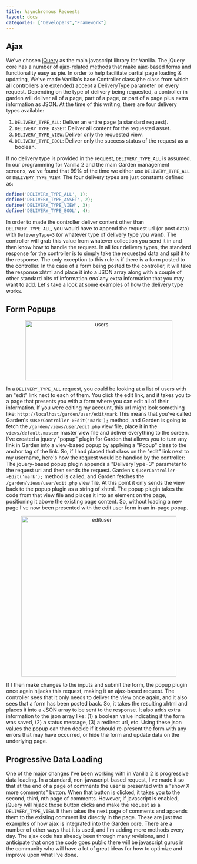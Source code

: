```yaml
---
title: Asynchronous Requests
layout: docs
categories: ["Developers","Framework"]
---
```


## Ajax

We've chosen [jQuery](http://jquery.com) as the main javascript library for Vanilla. The jQuery core has a number of [ajax-related methods](http://docs.jquery.com/Ajax) that make ajax-based forms and functionality easy as pie. In order to help facilitate partial page loading &amp; updating, We've made Vanilla's base Controller class (the class from which all controllers are extended) accept a DeliveryType parameter on every request. Depending on the type of delivery being requested, a controller in garden will deliver all of a page, part of a page, or part of a page plus extra information as JSON. At the time of this writing, there are four delivery types available:

1. `DELIVERY_TYPE_ALL`: Deliver an entire page (a standard request).
2. `DELIVERY_TYPE_ASSET`: Deliver all content for the requested asset.
3. `DELIVERY_TYPE_VIEW`: Deliver only the requested view.
4. `DELIVERY_TYPE_BOOL`: Deliver only the success status of the request as a boolean.

If no delivery type is provided in the request, `DELIVERY_TYPE_ALL` is assumed. In our programming for Vanilla 2 and the main Garden management screens, we've found that 99% of the time we either use `DELIVERY_TYPE_ALL` or `DELIVERY_TYPE_VIEW`. The four delivery types are just constants defined as:

```php
define('DELIVERY_TYPE_ALL', 1);
define('DELIVERY_TYPE_ASSET', 2);
define('DELIVERY_TYPE_VIEW', 3);
define('DELIVERY_TYPE_BOOL', 4);
```

In order to made the controller deliver content other than `DELIVERY_TYPE_ALL`, you would have to append the request url (or post data) with `DeliveryType=3` (or whatever type of delivery type you want). The controller will grab this value from whatever collection you send it in and then know how to handle the request. In all four delivery types, the standard response for the controller is to simply take the requested data and spit it to the response. The only exception to this rule is if there is a form posted to the controller. In the case of a form being posted to the controller, it will take the response xhtml and place it into a JSON array along with a couple of other standard bits of information *and* any extra information that you may want to add. Let's take a look at some examples of how the delivery type works.

## Form Popups

<center><img class="Border" title="users" src="http://markosullivan.ca/blog/wp-content/uploads/2008/12/users.gif" alt="users" width="400" height="163" /></center>

In a `DELIVERY_TYPE_ALL` request, you could be looking at a list of users with an "edit" link next to each of them. You click the edit link, and it takes you to a page that presents you with a form where you can edit all of their information. If you were editing my account, this url might look something like: `http://localhost/garden/user/edit/mark` This means that you've called Garden's `$UserController->Edit('mark');` method, and Garden is going to fetch the `/garden/views/user/edit.php` view file, place it in the `views/default.master` master view file and deliver everything to the screen. I've created a jquery "popup" plugin for Garden that allows you to turn any link in Garden into a view-based popup by applying a "Popup" class to the anchor tag of the link. So, if I had placed that class on the "edit" link next to my username, here's how the request would be handled by the controller: The jquery-based popup plugin appends a "DeliveryType=3" parameter to the request url and then sends the request. Garden's `$UserController->Edit('mark');` method is called, and Garden fetches the `/garden/views/user/edit.php` view file. At this point it only sends the view back to the popup plugin as a string of xhtml. The popup plugin takes the code from that view file and places it into an element on the page, positioning it above the existing page content. So, without loading a new page I've now been presented with the edit user form in an in-page popup.

<center><img class="Border" title="edituser" src="http://markosullivan.ca/blog/wp-content/uploads/2008/12/edituser.gif" alt="edituser" width="422" height="436" /></center>

If I then make changes to the inputs and submit the form, the popup plugin once again hijacks this request, making it an ajax-based request. The controller sees that it only needs to deliver the view once again, and it also sees that a form has been posted back. So, it takes the resulting xhtml and places it into a JSON array to be sent to the response. It also adds extra information to the json array like: (1) a boolean value indicating if the form was saved, (2) a status message, (3) a redirect url, etc. Using these json values the popup can then decide if it should re-present the form with any errors that may have occurred, or hide the form and update data on the underlying page.

## Progressive Data Loading

One of the major changes I've been working with in Vanilla 2 is progressive data loading. In a standard, non-javascript-based request, I've made it so that at the end of a page of comments the user is presented with a "show X more comments" button. When that button is clicked, it takes you to the second, third, nth page of comments. However, if javascript is enabled, jQuery will hijack those button clicks and make the request as a `DELIVERY_TYPE_VIEW`. It then takes the next page of comments and appends them to the existing comment list directly in the page. These are just two examples of how ajax is integrated into the Garden core. There are a number of other ways that it is used, and I'm adding more methods every day. The ajax code has already been through many revisions, and I anticipate that once the code goes public there will be javascript gurus in the community who will have a lot of great ideas for how to optimize and improve upon what I've done.
